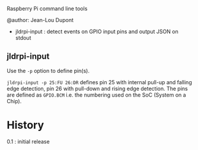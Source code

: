 
Raspberry Pi command line tools

@author: Jean-Lou Dupont


* jldrpi-input : detect events on GPIO input pins and output JSON on stdout


## jldrpi-input

Use the `-p` option to define pin(s).

`jldrpi-input -p 25:FU 26:DR` defines pin 25 with internal pull-up and falling edge detection, pin 26 with pull-down and rising edge detection.
The pins are defined as `GPIO.BCM` i.e. the numbering used on the SoC (System on a Chip).

History
=======

0.1 : initial release

